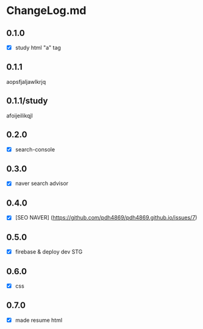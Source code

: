 # ChangeLog.md

## 0.1.0
- [x] study html "a" tag

## 0.1.1
aopsfjaljawlkrjq

## 0.1.1/study
afoijeilikqjl

## 0.2.0
- [x] search-console

## 0.3.0 
- [x] naver search advisor

## 0.4.0
- [x] [SEO NAVER] (https://github.com/pdh4869/pdh4869.github.io/issues/7)

## 0.5.0
- [x] firebase & deploy dev STG

## 0.6.0
- [x] css

## 0.7.0
- [x] made resume html

